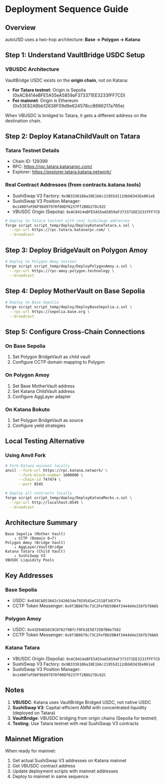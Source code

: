 # Deployment Sequence Guide

## Overview
autoUSD uses a two-hop architecture: **Base → Polygon → Katana**

## Step 1: Understand VaultBridge USDC Setup

### VBUSDC Architecture
VaultBridge USDC exists on the **origin chain**, not on Katana:
- **For Tatara testnet**: Origin is Sepolia (0xAC8414eBFE5A55eA5859aF373371EE3233fFF7CD)
- **For mainnet**: Origin is Ethereum (0x53E82ABbb12638F09d9e624578ccB666217a765e)

When VBUSDC is bridged to Tatara, it gets a different address on the destination chain.

## Step 2: Deploy KatanaChildVault on Tatara

### Tatara Testnet Details
- Chain ID: 129399
- RPC: https://rpc.tatara.katanarpc.com/
- Explorer: https://explorer.tatara.katana.network/

### Real Contract Addresses (from contracts.katana.tools)
- SushiSwap V3 Factory: `0x9B3336186a38E1b6c21955d112dbb0343Ee061eE`
- SushiSwap V3 Position Manager: `0x1400feFD6F9b897970f00Df6237Ff2B8b27Dc82C`
- VBUSDC Origin (Sepolia): `0xAC8414eBFE5A55eA5859aF373371EE3233fFF7CD`

```bash
# Deploy to Tatara testnet with real SushiSwap addresses
forge script script_temp/deploy/DeployKatanaTatara.s.sol \
  --rpc-url https://rpc.tatara.katanarpc.com/ \
  --broadcast
```

## Step 3: Deploy BridgeVault on Polygon Amoy

```bash
# Deploy to Polygon Amoy testnet
forge script script_temp/deploy/DeployPolygonAmoy.s.sol \
  --rpc-url https://rpc-amoy.polygon.technology \
  --broadcast
```

## Step 4: Deploy MotherVault on Base Sepolia

```bash
# Deploy to Base Sepolia
forge script script_temp/deploy/DeployBaseSepolia.s.sol \
  --rpc-url https://sepolia.base.org \
  --broadcast
```

## Step 5: Configure Cross-Chain Connections

### On Base Sepolia
1. Set Polygon BridgeVault as child vault
2. Configure CCTP domain mapping to Polygon

### On Polygon Amoy
1. Set Base MotherVault address
2. Set Katana ChildVault address
3. Configure AggLayer adapter

### On Katana Bokuto
1. Set Polygon BridgeVault as source
2. Configure yield strategies

## Local Testing Alternative

### Using Anvil Fork
```bash
# Fork Katana mainnet locally
anvil --fork-url https://rpc.katana.network/ \
      --fork-block-number 1000000 \
      --chain-id 747474 \
      --port 8545

# Deploy all contracts locally
forge script script_temp/deploy/DeployKatanaMocks.s.sol \
  --rpc-url http://localhost:8545 \
  --broadcast
```

## Architecture Summary

```
Base Sepolia (Mother Vault)
    ↓ CCTP (Domain 6→7)
Polygon Amoy (Bridge Vault)
    ↓ AggLayer/VaultBridge
Katana Tatara (Child Vault)
    ↓ SushiSwap V3
VBUSDC Liquidity Pools
```

## Key Addresses

### Base Sepolia
- USDC: `0x036CbD53842c5426634e7929541eC2318f3dCF7e`
- CCTP Token Messenger: `0x9f3B8679c73C2Fef8b59B4f3444d4e156fb70AA5`

### Polygon Amoy  
- USDC: `0x41E94Eb019C0762f9Bfcf9Fb1E58725BfB0e7582`
- CCTP Token Messenger: `0x9f3B8679c73C2Fef8b59B4f3444d4e156fb70AA5`

### Katana Tatara
- VBUSDC Origin (Sepolia): `0xAC8414eBFE5A55eA5859aF373371EE3233fFF7CD`
- SushiSwap V3 Factory: `0x9B3336186a38E1b6c21955d112dbb0343Ee061eE`
- SushiSwap V3 Position Manager: `0x1400feFD6F9b897970f00Df6237Ff2B8b27Dc82C`

## Notes

1. **VBUSDC**: Katana uses VaultBridge Bridged USDC, not native USDC
2. **SushiSwap V3**: Capital-efficient AMM with concentrated liquidity (deployed on Tatara)
3. **VaultBridge**: VBUSDC bridging from origin chains (Sepolia for testnet)
4. **Testing**: Use Tatara testnet with real SushiSwap V3 contracts

## Mainnet Migration

When ready for mainnet:
1. Get actual SushiSwap V3 addresses on Katana mainnet
2. Get VBUSDC contract address
3. Update deployment scripts with mainnet addresses
4. Deploy to mainnet in same sequence